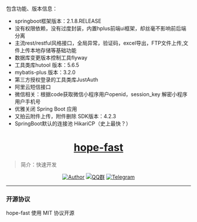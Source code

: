 包含功能、版本信息：

- springboot框架版本：2.1.8.RELEASE
- 没有权限依赖，没有过度封装，内置hplus前端ui框架，却丝毫不影响前后端分离
- 主流rest/restful风格接口，全局异常，验证码，excel导出，FTP文件上传,文件上传本地存储等基础功能
- 数据库变更版本控制工具flyway
- 工具类库hutool 版本：5.6.5
- mybatis-plus 版本：3.2.0
- 第三方授权登录的工具类库JustAuth
- 阿里云短信接口
- 微信相关：根据code获取微信小程序用户openid，session_key 解密小程序用户手机号
- 优雅关闭 Spring Boot 应用
- 又拍云附件上传，附件删除 SDK版本：4.2.3
- SpringBoot默认的连接池 HikariCP（史上最快？）

<h1 align="center"><a href="https://github.com/java-aodeng" target="_blank">hope-fast</a></h1>

> 简介：快速开发

<p align="center">
<a href="https://github.com/java-aodeng"><img alt="Author" src="https://img.shields.io/badge/author-%E4%BD%8E%E8%B0%83%E5%B0%8F%E7%86%8A%E7%8C%AB-blue.svg"/></a>
<a href="https://jq.qq.com/?_wv=1027&k=574chhz"><img alt="QQ群" src="https://img.shields.io/badge/chat-%E4%BD%8E%E8%B0%83%E5%B0%8F%E7%86%8A%E7%8C%ABQQ%E7%BE%A4-yellow.svg"/></a>
<a href="https://t.me/joinchat/LSsyBxVKLGEkF5MtIhg6TQ"><img alt="Telegram" src="https://img.shields.io/badge/telegram-%E4%BD%8E%E8%B0%83%E5%B0%8F%E7%86%8A%E7%8C%AB--%E5%AE%98%E6%96%B9%E9%83%A8%E8%90%BD-orange.svg"/></a>
</p>

------------------------------

### 开源协议

hope-fast 使用  MIT 协议开源
